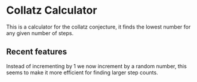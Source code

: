 # Collatz Calculator

This is a calculator for the collatz conjecture, it finds the lowest number for any given number of steps.

## Recent features

Instead of incrementing by 1 we now increment by a random number, this seems to make it more efficient for finding larger step counts.
